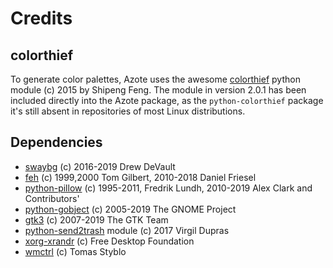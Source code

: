 # Credits

## colorthief

To generate color palettes, Azote uses the awesome [colorthief](https://github.com/fengsp/color-thief-py) python 
module (c) 2015 by Shipeng Feng. The module in version 2.0.1 has been included directly into the Azote package, as the 
`python-colorthief` package it's still absent in repositories of most Linux distributions. 

## Dependencies

- [swaybg](https://github.com/swaywm/swaybg) (c) 2016-2019 Drew DeVault
- [feh](https://feh.finalrewind.org) (c) 1999,2000 Tom Gilbert, 2010-2018 Daniel Friesel
- [python-pillow](https://python-pillow.github.io) (c) 1995-2011, Fredrik Lundh, 2010-2019 Alex Clark and Contributors'
- [python-gobject](https://wiki.gnome.org/Projects/PyGObject) (c) 2005-2019 The GNOME Project
- [gtk3](https://www.gtk.org) (c) 2007-2019 The GTK Team
- [python-send2trash](https://github.com/hsoft/send2trash) module (c) 2017 Virgil Dupras
- [xorg-xrandr](https://xorg.freedesktop.org) (c) Free Desktop Foundation
- [wmctrl](http://tripie.sweb.cz/utils/wmctrl) (c) Tomas Styblo
